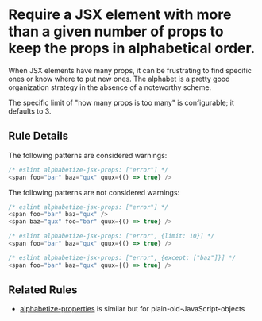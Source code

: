 # Require a JSX element with more than a given number of props to keep the props in alphabetical order.

When JSX elements have many props, it can be frustrating to find specific ones or know where to put new ones. The alphabet is a pretty good organization strategy in the absence of a noteworthy scheme.

The specific limit of "how many props is too many" is configurable; it defaults to 3.


## Rule Details

The following patterns are considered warnings:

```js
/* eslint alphabetize-jsx-props: ["error"] */
<span foo="bar" baz="qux" quux={() => true} />
```

The following patterns are not considered warnings:

```js
/* eslint alphabetize-jsx-props: ["error"] */
<span foo="bar" baz="qux" />
<span baz="qux" foo="bar" quux={() => true} />
```

```js
/* eslint alphabetize-jsx-props: ["error", {limit: 10}] */
<span foo="bar" baz="qux" quux={() => true} />
```



```js
/* eslint alphabetize-jsx-props: ["error", {except: ["baz"]}] */
<span foo="bar" baz="qux" quux={() => true} />
```



## Related Rules

* [alphabetize-properties] is similar but for plain-old-JavaScript-objects


[alphabetize-properties]: ./alphabetize-properties.md
